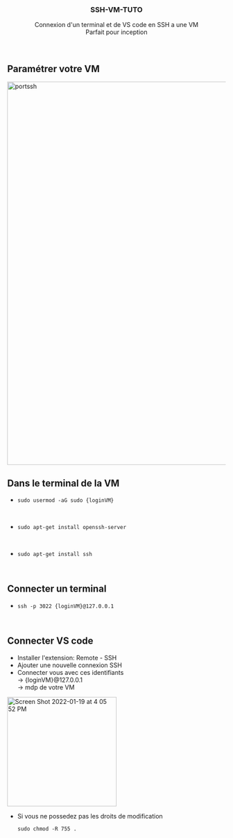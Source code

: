 <div id="top"></div>

<div align="center">
  <h3 align="center">SSH-VM-TUTO</h3>

  <p align="center">
    Connexion d'un terminal et de VS code en SSH a une VM   <br />
    Parfait pour inception
    <br />    <br />    <br />
  </p>
</div>

## Paramétrer votre VM
<img width="883" alt="portssh" src="https://user-images.githubusercontent.com/46847941/150156747-ccfd58ab-b8d9-45ab-af08-ed90ac329026.png">


## Dans le terminal de la VM    <br />
* 
  ```
  sudo usermod -aG sudo {loginVM}
<br />

* 
  ```
  sudo apt-get install openssh-server
<br />

* 
  ```
  sudo apt-get install ssh
<br />

## Connecter un terminal    <br />
* 
  ```
  ssh -p 3022 {loginVM}@127.0.0.1
<br />

## Connecter VS code    <br />
* Installer l'extension: Remote - SSH    <br />
* Ajouter une nouvelle connexion SSH    <br />
* Connecter vous avec ces identifiants    <br />
-> {loginVM}@127.0.0.1    <br />
-> mdp de votre VM    <br />
<img width="252" alt="Screen Shot 2022-01-19 at 4 05 52 PM" src="https://user-images.githubusercontent.com/46847941/150157638-11b84507-16a9-43c2-aa1c-4a641d10ed30.png">

* Si vous ne possedez pas les droits de modification    <br />
  
    ```
    sudo chmod -R 755 .
 <br />
